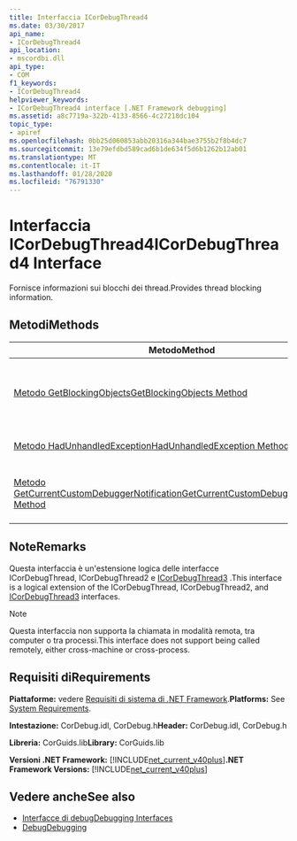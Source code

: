 ```yaml
---
title: Interfaccia ICorDebugThread4
ms.date: 03/30/2017
api_name:
- ICorDebugThread4
api_location:
- mscordbi.dll
api_type:
- COM
f1_keywords:
- ICorDebugThread4
helpviewer_keywords:
- ICorDebugThread4 interface [.NET Framework debugging]
ms.assetid: a8c7719a-322b-4133-8566-4c27218dc104
topic_type:
- apiref
ms.openlocfilehash: 0bb25d060853abb20316a344bae3755b2f8b4dc7
ms.sourcegitcommit: 13e79efdbd589cad6b1de634f5d6b1262b12ab01
ms.translationtype: MT
ms.contentlocale: it-IT
ms.lasthandoff: 01/28/2020
ms.locfileid: "76791330"
---
```

# <a name="icordebugthread4-interface"></a><span data-ttu-id="e9181-102">Interfaccia ICorDebugThread4</span><span class="sxs-lookup"><span data-stu-id="e9181-102">ICorDebugThread4 Interface</span></span>
<span data-ttu-id="e9181-103">Fornisce informazioni sui blocchi dei thread.</span><span class="sxs-lookup"><span data-stu-id="e9181-103">Provides thread blocking information.</span></span>  
  
## <a name="methods"></a><span data-ttu-id="e9181-104">Metodi</span><span class="sxs-lookup"><span data-stu-id="e9181-104">Methods</span></span>  
  
|<span data-ttu-id="e9181-105">Metodo</span><span class="sxs-lookup"><span data-stu-id="e9181-105">Method</span></span>|<span data-ttu-id="e9181-106">Descrizione</span><span class="sxs-lookup"><span data-stu-id="e9181-106">Description</span></span>|  
|------------|-----------------|  
|[<span data-ttu-id="e9181-107">Metodo GetBlockingObjects</span><span class="sxs-lookup"><span data-stu-id="e9181-107">GetBlockingObjects Method</span></span>](icordebugthread4-getblockingobjects-method.md)|<span data-ttu-id="e9181-108">Fornisce un'enumerazione ordinata di strutture [CorDebugBlockingObject](cordebugblockingobject-structure.md) che forniscono informazioni di blocco del thread.</span><span class="sxs-lookup"><span data-stu-id="e9181-108">Provides an ordered enumeration of [CorDebugBlockingObject](cordebugblockingobject-structure.md) structures that provide thread blocking information.</span></span>|  
|[<span data-ttu-id="e9181-109">Metodo HadUnhandledException</span><span class="sxs-lookup"><span data-stu-id="e9181-109">HadUnhandledException Method</span></span>](icordebugthread4-hadunhandledexception-method.md)|<span data-ttu-id="e9181-110">Indica se il thread ha già avuto un'eccezione non gestita.</span><span class="sxs-lookup"><span data-stu-id="e9181-110">Indicates whether the thread has ever had an unhandled exception.</span></span>|  
|[<span data-ttu-id="e9181-111">Metodo GetCurrentCustomDebuggerNotification</span><span class="sxs-lookup"><span data-stu-id="e9181-111">GetCurrentCustomDebuggerNotification Method</span></span>](icordebugthread4-getcurrentcustomdebuggernotification-method.md)|<span data-ttu-id="e9181-112">Ottiene l'oggetto [ICorDebugManagedCallback3:: CustomNotification](icordebugmanagedcallback3-customnotification-method.md) corrente sul thread corrente.</span><span class="sxs-lookup"><span data-stu-id="e9181-112">Gets the current [ICorDebugManagedCallback3::CustomNotification](icordebugmanagedcallback3-customnotification-method.md) object on the current thread.</span></span>|  
  
## <a name="remarks"></a><span data-ttu-id="e9181-113">Note</span><span class="sxs-lookup"><span data-stu-id="e9181-113">Remarks</span></span>  
 <span data-ttu-id="e9181-114">Questa interfaccia è un'estensione logica delle interfacce ICorDebugThread, ICorDebugThread2 e [ICorDebugThread3](icordebugthread3-interface.md) .</span><span class="sxs-lookup"><span data-stu-id="e9181-114">This interface is a logical extension of the ICorDebugThread, ICorDebugThread2, and [ICorDebugThread3](icordebugthread3-interface.md) interfaces.</span></span>  
  
> [!NOTE]
> <span data-ttu-id="e9181-115">Questa interfaccia non supporta la chiamata in modalità remota, tra computer o tra processi.</span><span class="sxs-lookup"><span data-stu-id="e9181-115">This interface does not support being called remotely, either cross-machine or cross-process.</span></span>  
  
## <a name="requirements"></a><span data-ttu-id="e9181-116">Requisiti di</span><span class="sxs-lookup"><span data-stu-id="e9181-116">Requirements</span></span>  
 <span data-ttu-id="e9181-117">**Piattaforme:** vedere [Requisiti di sistema di .NET Framework](../../../../docs/framework/get-started/system-requirements.md).</span><span class="sxs-lookup"><span data-stu-id="e9181-117">**Platforms:** See [System Requirements](../../../../docs/framework/get-started/system-requirements.md).</span></span>  
  
 <span data-ttu-id="e9181-118">**Intestazione:** CorDebug.idl, CorDebug.h</span><span class="sxs-lookup"><span data-stu-id="e9181-118">**Header:** CorDebug.idl, CorDebug.h</span></span>  
  
 <span data-ttu-id="e9181-119">**Libreria:** CorGuids.lib</span><span class="sxs-lookup"><span data-stu-id="e9181-119">**Library:** CorGuids.lib</span></span>  
  
 <span data-ttu-id="e9181-120">**Versioni .NET Framework:** [!INCLUDE[net_current_v40plus](../../../../includes/net-current-v40plus-md.md)]</span><span class="sxs-lookup"><span data-stu-id="e9181-120">**.NET Framework Versions:** [!INCLUDE[net_current_v40plus](../../../../includes/net-current-v40plus-md.md)]</span></span>  
  
## <a name="see-also"></a><span data-ttu-id="e9181-121">Vedere anche</span><span class="sxs-lookup"><span data-stu-id="e9181-121">See also</span></span>

- [<span data-ttu-id="e9181-122">Interfacce di debug</span><span class="sxs-lookup"><span data-stu-id="e9181-122">Debugging Interfaces</span></span>](debugging-interfaces.md)
- [<span data-ttu-id="e9181-123">Debug</span><span class="sxs-lookup"><span data-stu-id="e9181-123">Debugging</span></span>](index.md)
